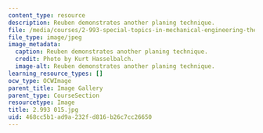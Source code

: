 ```yaml
---
content_type: resource
description: Reuben demonstrates another planing technique.
file: /media/courses/2-993-special-topics-in-mechanical-engineering-the-art-and-science-of-boat-design-january-iap-2007/468cc5b1ad9a232fd816b26c7cc26650_2993015.jpg
file_type: image/jpeg
image_metadata:
  caption: Reuben demonstrates another planing technique.
  credit: Photo by Kurt Hasselbalch.
  image-alt: Reuben demonstrates another planing technique.
learning_resource_types: []
ocw_type: OCWImage
parent_title: Image Gallery
parent_type: CourseSection
resourcetype: Image
title: 2.993 015.jpg
uid: 468cc5b1-ad9a-232f-d816-b26c7cc26650
---
```

